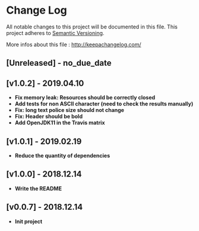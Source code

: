 # Change Log
All notable changes to this project will be documented in this file.
This project adheres to [Semantic Versioning](http://semver.org/).

More infos about this file : http://keepachangelog.com/

## [Unreleased] - no_due_date

## [v1.0.2] - 2019.04.10

- **Fix memory leak: Resources should be correctly closed**
- **Add tests for non ASCII character (need to check the results manually)**
- **Fix: long text police size should not change**
- **Fix: Header should be bold**
- **Add OpenJDK11 in the Travis matrix**

## [v1.0.1] - 2019.02.19

- **Reduce the quantity of dependencies**

## [v1.0.0] - 2018.12.14

- **Write the README**

## [v0.0.7] - 2018.12.14

- **Init project**